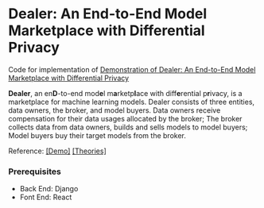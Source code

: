 # Dealer: An End-to-End Model Marketplace with Differential Privacy

Code for implementation of [Demonstration of Dealer: An End-to-End Model Marketplace with Differential Privacy](https://github.com/ZJU-DIVER/Dealer)

**Dealer**, an en**D**-to-end mod**e**l m**a**rketp**l**ace with diff**e**rential p**r**ivacy, is a marketplace for machine learning models. Dealer consists of three entities, data owners, the broker, and model buyers. Data owners receive compensation for their data usages allocated by the broker; The broker collects data from data owners, builds and sells models to model buyers; Model buyers buy their target models from the broker.

Reference: [[Demo]]() [[Theories]](http://www.vldb.org/pvldb/vol14/p957-liu.pdf)

### Prerequisites

- Back End: Django
- Font End: React

